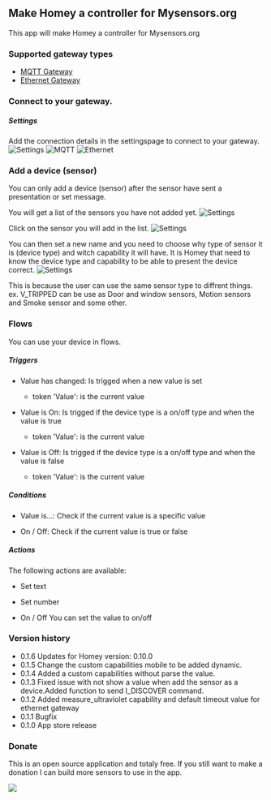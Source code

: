 ## Make Homey a controller for Mysensors.org
This app will make Homey a controller for Mysensors.org

### Supported gateway types
* [MQTT Gateway](https://www.mysensors.org/build/mqtt_gateway)
* [Ethernet Gateway](https://www.mysensors.org/build/ethernet_gateway)

### Connect to your gateway.
##### Settings
Add the connection details in the settingspage to connect to your gateway.
![Settings](http://homey.morewi.se/mysensors/mysensors_app_settings.png)
![MQTT](http://homey.morewi.se/mysensors/mysensors_app_settings_mqtt.png)
![Ethernet](http://homey.morewi.se/mysensors/mysensors_app_settings_ethernet.png)

### Add a device (sensor)
You can only add a device (sensor) after the sensor have sent a presentation or set message.

You will get a list of the sensors you have not added yet.
![Settings](http://homey.morewi.se/mysensors/mysensors_app_adddevice_1.png)

Click on the sensor you will add in the list.
![Settings](http://homey.morewi.se/mysensors/mysensors_app_adddevice_2.png)

You can then set a new name and you need to choose why type of sensor it is (device type) and witch capability it will have.
It is Homey that need to know the device type and capability to be able to present the device correct.
![Settings](http://homey.morewi.se/mysensors/mysensors_app_adddevice_3.png)

This is because the user can use the same sensor type to diffrent things.
ex. V_TRIPPED can be use as Door and window sensors, Motion sensors and Smoke sensor and some other.

### Flows
You can use your device in flows.

##### Triggers
- Value has changed: Is trigged when a new value is set
    - token 'Value': is the current value

- Value is On: Is trigged if the device type is a on/off type and when the value is true
    - token 'Value': is the current value

- Value is Off: Is trigged if the device type is a on/off type and when the value is false
    - token 'Value': is the current value

##### Conditions
- Value is...: Check if the current value is a specific value

- On / Off: Check if the current value is true or false

##### Actions
The following actions are available:
- Set text
    
- Set number
    
- On / Off
    You can set the value to on/off

### Version history
* 0.1.6 Updates for Homey version: 0.10.0 
* 0.1.5 Change the custom capabilities mobile to be added dynamic.
* 0.1.4 Added a custom capabilities without parse the value.
* 0.1.3 Fixed issue with not show a value when add the sensor as a device.Added function to send I_DISCOVER command.
* 0.1.2 Added measure_ultraviolet capability and default timeout value for ethernet gateway
* 0.1.1 Bugfix
* 0.1.0 App store release

### Donate
This is an open source application and totaly free. 
If you still want to make a donation I can build more sensors to use in the app.

[![](https://www.paypalobjects.com/en_US/i/btn/btn_donateCC_LG.gif)](https://www.paypal.com/cgi-bin/webscr?cmd=_s-xclick&hosted_button_id=CGEGVFND9E532)
